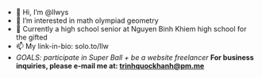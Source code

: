 - 👋 Hi, I’m @llwys
- 👀 I’m interested in math olympiad geometry
- 🌱 Currently a high school senior at Nguyen Binh Khiem high school for the gifted
- 📫 My link-in-bio: solo.to/llw
- _GOALS: participate in Super Ball + be a website freelancer_
**For business inquiries, please e-mail me at: trinhquockhanh@pm.me**
